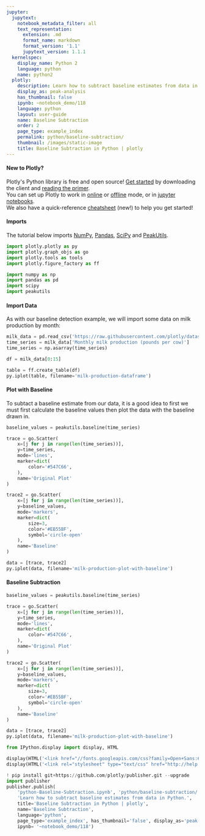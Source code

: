 ```yaml
---
jupyter:
  jupytext:
    notebook_metadata_filter: all
    text_representation:
      extension: .md
      format_name: markdown
      format_version: '1.1'
      jupytext_version: 1.1.1
  kernelspec:
    display_name: Python 2
    language: python
    name: python2
  plotly:
    description: Learn how to subtract baseline estimates from data in Python.
    display_as: peak-analysis
    has_thumbnail: false
    ipynb: ~notebook_demo/118
    language: python
    layout: user-guide
    name: Baseline Subtraction
    order: 2
    page_type: example_index
    permalink: python/baseline-subtraction/
    thumbnail: /images/static-image
    title: Baseline Subtraction in Python | plotly
---
```


#### New to Plotly?
Plotly's Python library is free and open source! [Get started](https://plot.ly/python/getting-started/) by downloading the client and [reading the primer](https://plot.ly/python/getting-started/).
<br>You can set up Plotly to work in [online](https://plot.ly/python/getting-started/#initialization-for-online-plotting) or [offline](https://plot.ly/python/getting-started/#initialization-for-offline-plotting) mode, or in [jupyter notebooks](https://plot.ly/python/getting-started/#start-plotting-online).
<br>We also have a quick-reference [cheatsheet](https://images.plot.ly/plotly-documentation/images/python_cheat_sheet.pdf) (new!) to help you get started!


#### Imports
The tutorial below imports [NumPy](http://www.numpy.org/), [Pandas](https://plot.ly/pandas/intro-to-pandas-tutorial/), [SciPy](https://www.scipy.org/) and [PeakUtils](http://pythonhosted.org/PeakUtils/).

```python
import plotly.plotly as py
import plotly.graph_objs as go
import plotly.tools as tools
import plotly.figure_factory as ff

import numpy as np
import pandas as pd
import scipy
import peakutils
```

#### Import Data
As with our baseline detection example, we will import some data on milk production by month:

```python
milk_data = pd.read_csv('https://raw.githubusercontent.com/plotly/datasets/master/monthly-milk-production-pounds.csv')
time_series = milk_data['Monthly milk production (pounds per cow)']
time_series = np.asarray(time_series)

df = milk_data[0:15]

table = ff.create_table(df)
py.iplot(table, filename='milk-production-dataframe')
```

#### Plot with Baseline
To subtact a baseline estimate from our data, it is a good idea to first we must first calculate the baseline values then plot the data with the baseline drawn in.

```python
baseline_values = peakutils.baseline(time_series)

trace = go.Scatter(
    x=[j for j in range(len(time_series))],
    y=time_series,
    mode='lines',
    marker=dict(
        color='#547C66',
    ),
    name='Original Plot'
)

trace2 = go.Scatter(
    x=[j for j in range(len(time_series))],
    y=baseline_values,
    mode='markers',
    marker=dict(
        size=3,
        color='#EB55BF',
        symbol='circle-open'
    ),
    name='Baseline'
)

data = [trace, trace2]
py.iplot(data, filename='milk-production-plot-with-baseline')
```

#### Baseline Subtraction

```python
baseline_values = peakutils.baseline(time_series)

trace = go.Scatter(
    x=[j for j in range(len(time_series))],
    y=time_series,
    mode='lines',
    marker=dict(
        color='#547C66',
    ),
    name='Original Plot'
)

trace2 = go.Scatter(
    x=[j for j in range(len(time_series))],
    y=baseline_values,
    mode='markers',
    marker=dict(
        size=3,
        color='#EB55BF',
        symbol='circle-open'
    ),
    name='Baseline'
)

data = [trace, trace2]
py.iplot(data, filename='milk-production-plot-with-baseline')
```

```python
from IPython.display import display, HTML

display(HTML('<link href="//fonts.googleapis.com/css?family=Open+Sans:600,400,300,200|Inconsolata|Ubuntu+Mono:400,700" rel="stylesheet" type="text/css" />'))
display(HTML('<link rel="stylesheet" type="text/css" href="http://help.plot.ly/documentation/all_static/css/ipython-notebook-custom.css">'))

! pip install git+https://github.com/plotly/publisher.git --upgrade
import publisher
publisher.publish(
    'python-Baseline-Subtraction.ipynb', 'python/baseline-subtraction/', 'Baseline Subtraction | plotly',
    'Learn how to subtract baseline estimates from data in Python.',
    title='Baseline Subtraction in Python | plotly',
    name='Baseline Subtraction',
    language='python',
    page_type='example_index', has_thumbnail='false', display_as='peak-analysis', order=2,
    ipynb= '~notebook_demo/118')
```

```python

```

